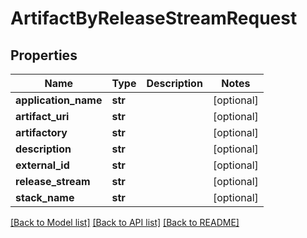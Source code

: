 # ArtifactByReleaseStreamRequest

## Properties
Name | Type | Description | Notes
------------ | ------------- | ------------- | -------------
**application_name** | **str** |  | [optional] 
**artifact_uri** | **str** |  | [optional] 
**artifactory** | **str** |  | [optional] 
**description** | **str** |  | [optional] 
**external_id** | **str** |  | [optional] 
**release_stream** | **str** |  | [optional] 
**stack_name** | **str** |  | [optional] 

[[Back to Model list]](../README.md#documentation-for-models) [[Back to API list]](../README.md#documentation-for-api-endpoints) [[Back to README]](../README.md)

